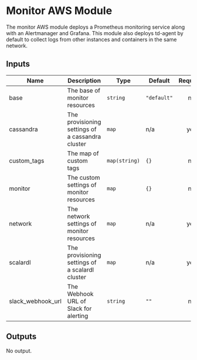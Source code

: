 # Monitor AWS Module
The monitor AWS module deploys a Prometheus monitoring service along with an Alertmanager and Grafana. This module also deploys td-agent by default to collect logs from other instances and containers in the same network.

## Inputs

| Name | Description | Type | Default | Required |
|------|-------------|------|---------|:-----:|
| base | The base of monitor resources | `string` | `"default"` | no |
| cassandra | The provisioning settings of a cassandra cluster | `map` | n/a | yes |
| custom_tags | The map of custom tags | `map(string)` | `{}` | no |
| monitor | The custom settings of monitor resources | `map` | `{}` | no |
| network | The network settings of monitor resources | `map` | n/a | yes |
| scalardl | The provisioning settings of a scalardl cluster | `map` | n/a | yes |
| slack_webhook_url | The Webhook URL of Slack for alerting | `string` | `""` | no |

## Outputs

No output.


